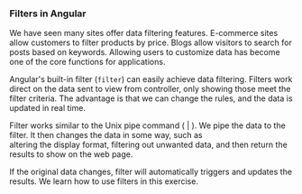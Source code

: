 ### Filters in Angular

We have seen many sites offer data filtering features. E-commerce sites allow customers to filter products by price.
Blogs allow visitors to search for posts based on keywords. Allowing users to customize data has become one of the core 
functions for applications. 

Angular's built-in filter (`filter`) can easily achieve data filtering. Filters work direct on the data sent to view from controller, 
only showing those meet the filter criteria. The advantage is that we can change the rules, and the data is updated in real time. 

Filter works similar to the Unix pipe command ( | ). We pipe the data to the filter. It then changes the data in some way, such as  
altering the display format, filtering out unwanted data, and then return the results to show on the web page. 

If the original data changes, filter will automatically triggers and updates the results. We learn how to use filters in this exercise.
